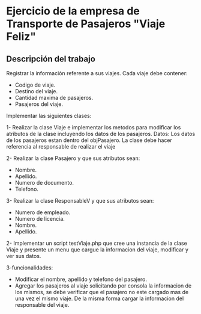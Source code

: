# Ejercicio de la empresa de Transporte de Pasajeros "Viaje Feliz"

## Descripción del trabajo

 Registrar la información referente a sus viajes. Cada viaje debe contener:

 - Codigo de viaje.
 - Destino del viaje.
 - Cantidad maxima de pasajeros.
 - Pasajeros del viaje.

 Implementar las siguientes clases:

 1- Realizar la clase Viaje e implementar los metodos para modificar los atributos de la clase incluyendo los datos de los pasajeros.
 Datos:
 Los datos de los pasajeros estan dentro del objPasajero.
 La clase debe hacer referencia al responsable de realizar el viaje

2- Realizar la clase Pasajero y que sus atributos sean:
- Nombre.
- Apellido.
- Numero de documento.
- Telefono.

3- Realizar la clase ResponsableV y que sus atributos sean:
- Numero de empleado.
- Numero de licencia.
- Nombre.
- Apellido.

2- Implementar un script testViaje.php que cree una instancia de la clase Viaje y presente un menu que cargue la informacion del viaje, modificar y ver sus datos.

3-funcionalidades:
- Modificar el nombre, apellido y telefono del pasajero.
- Agregar los pasajeros al viaje solicitando por consola la informacion de los mismos, se debe verificar que el pasajero no este cargado mas de una vez el mismo viaje. De la misma forma cargar la informacion del responsable del viaje.